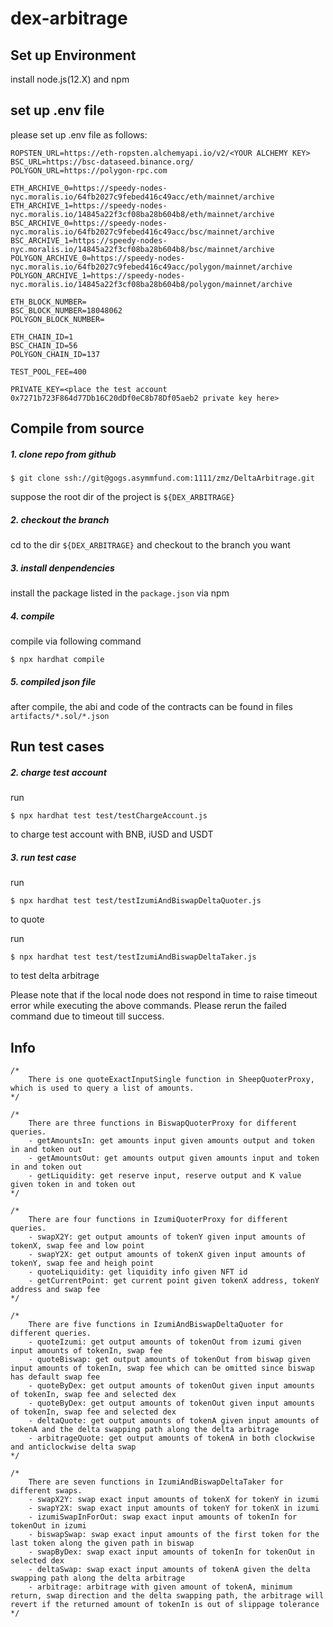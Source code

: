 # dex-arbitrage

## Set up Environment

install node.js(12.X) and npm

## set up .env file
please set up .env file as follows:

```
ROPSTEN_URL=https://eth-ropsten.alchemyapi.io/v2/<YOUR ALCHEMY KEY>
BSC_URL=https://bsc-dataseed.binance.org/ 
POLYGON_URL=https://polygon-rpc.com

ETH_ARCHIVE_0=https://speedy-nodes-nyc.moralis.io/64fb2027c9febed416c49acc/eth/mainnet/archive
ETH_ARCHIVE_1=https://speedy-nodes-nyc.moralis.io/14845a22f3cf08ba28b604b8/eth/mainnet/archive
BSC_ARCHIVE_0=https://speedy-nodes-nyc.moralis.io/64fb2027c9febed416c49acc/bsc/mainnet/archive
BSC_ARCHIVE_1=https://speedy-nodes-nyc.moralis.io/14845a22f3cf08ba28b604b8/bsc/mainnet/archive
POLYGON_ARCHIVE_0=https://speedy-nodes-nyc.moralis.io/64fb2027c9febed416c49acc/polygon/mainnet/archive
POLYGON_ARCHIVE_1=https://speedy-nodes-nyc.moralis.io/14845a22f3cf08ba28b604b8/polygon/mainnet/archive

ETH_BLOCK_NUMBER=
BSC_BLOCK_NUMBER=18048062
POLYGON_BLOCK_NUMBER=

ETH_CHAIN_ID=1
BSC_CHAIN_ID=56
POLYGON_CHAIN_ID=137

TEST_POOL_FEE=400

PRIVATE_KEY=<place the test account 0x7271b723F864d77Db16C20dDf0eC8b78Df05aeb2 private key here> 
```


## Compile from source

##### 1. clone repo from github

```
$ git clone ssh://git@gogs.asymmfund.com:1111/zmz/DeltaArbitrage.git
```

suppose the root dir of the project is `${DEX_ARBITRAGE}`

##### 2. checkout the branch
cd to the dir `${DEX_ARBITRAGE}` and checkout to the branch you want

##### 3. install denpendencies
install the package listed in the `package.json` via npm

##### 4. compile
compile via following command

```
$ npx hardhat compile
```

##### 5. compiled json file
after compile, the abi and code of the contracts can be found in files `artifacts/*.sol/*.json`

## Run test cases

##### 2. charge test account
run
```
$ npx hardhat test test/testChargeAccount.js
```
to charge test account with BNB, iUSD and USDT


##### 3. run test case
run
```
$ npx hardhat test test/testIzumiAndBiswapDeltaQuoter.js
```
to quote 

run
```
$ npx hardhat test test/testIzumiAndBiswapDeltaTaker.js
```
to test delta arbitrage

Please note that if the local node does not respond in time to raise timeout error while executing the above commands. Please rerun the failed command due to timeout till success.


## Info

```solidity
/*
    There is one quoteExactInputSingle function in SheepQuoterProxy, which is used to query a list of amounts.
*/

/*
    There are three functions in BiswapQuoterProxy for different queries.
    - getAmountsIn: get amounts input given amounts output and token in and token out
    - getAmountsOut: get amounts output given amounts input and token in and token out 
    - getLiquidity: get reserve input, reserve output and K value given token in and token out
*/

/*
    There are four functions in IzumiQuoterProxy for different queries.
    - swapX2Y: get output amounts of tokenY given input amounts of tokenX, swap fee and low point
    - swapY2X: get output amounts of tokenX given input amounts of tokenY, swap fee and heigh point
    - quoteLiquidity: get liquidity info given NFT id 
    - getCurrentPoint: get current point given tokenX address, tokenY address and swap fee
*/

/*
    There are five functions in IzumiAndBiswapDeltaQuoter for different queries.
    - quoteIzumi: get output amounts of tokenOut from izumi given input amounts of tokenIn, swap fee
    - quoteBiswap: get output amounts of tokenOut from biswap given input amounts of tokenIn, swap fee which can be omitted since biswap has default swap fee
    - quoteByDex: get output amounts of tokenOut given input amounts of tokenIn, swap fee and selected dex
    - quoteByDex: get output amounts of tokenOut given input amounts of tokenIn, swap fee and selected dex
    - deltaQuote: get output amounts of tokenA given input amounts of tokenA and the delta swapping path along the delta arbitrage
    - arbitrageQuote: get output amounts of tokenA in both clockwise and anticlockwise delta swap
*/

/*
    There are seven functions in IzumiAndBiswapDeltaTaker for different swaps.
    - swapX2Y: swap exact input amounts of tokenX for tokenY in izumi
    - swapY2X: swap exact input amounts of tokenY for tokenX in izumi
    - izumiSwapInForOut: swap exact input amounts of tokenIn for tokenOut in izumi
    - biswapSwap: swap exact input amounts of the first token for the last token along the given path in biswap
    - swapByDex: swap exact input amounts of tokenIn for tokenOut in selected dex
    - deltaSwap: swap exact input amounts of tokenA given the delta swapping path along the delta arbitrage
    - arbitrage: arbitrage with given amount of tokenA, minimum return, swap direction and the delta swapping path, the arbitrage will revert if the returned amount of tokenIn is out of slippage tolerance
*/
```
